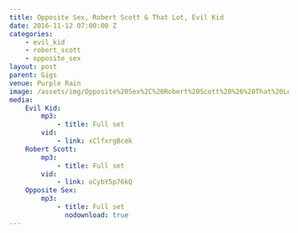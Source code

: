 ```yaml
---
title: Opposite Sex, Robert Scott & That Lot, Evil Kid
date: 2016-11-12 07:00:00 Z
categories:
    - evil_kid
    - robert_scott
    - opposite_sex
layout: post
parent: Gigs
venue: Purple Rain
image: /assets/img/Opposite%20Sex%2C%20Robert%20Scott%20%26%20That%20Lot%2C%20Evil%20Kid/cover.jpg
media:
    Evil Kid:
        mp3:
            - title: Full set
        vid:
            - link: xClfxrgBcek
    Robert Scott:
        mp3:
            - title: Full set
        vid:
            - link: oCybY5p76kQ
    Opposite Sex:
        mp3:
            - title: Full set
              nodownload: true
---
```



